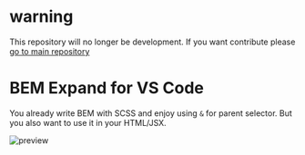 
# warning

This repository will no longer be development.
If you want contribute please [go to main repository](https://github.com/bancek/vscode-bem-expand)


# BEM Expand for VS Code

You already write BEM with SCSS and enjoy using `&` for parent selector. But you also want to use it in your HTML/JSX.

![preview](preview.gif)

